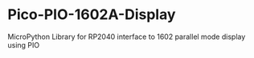 # Pico-PIO-1602A-Display
MicroPython Library for RP2040 interface to 1602 parallel mode  display using PIO 
